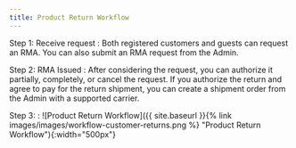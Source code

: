 ```yaml
---
title: Product Return Workflow
---
```


Step 1:  Receive request
: Both registered customers and guests can request an RMA. You can also submit an RMA request from the Admin.

Step 2: RMA Issued
: After considering the request, you can authorize it partially, completely, or cancel the request. If you authorize the return and agree to pay for the return shipment, you can create a shipment order from the Admin with a supported carrier.

Step 3:
: ![Product Return Workflow]({{ site.baseurl }}{% link images/images/workflow-customer-returns.png %} "Product Return Workflow"){:width="500px"}
